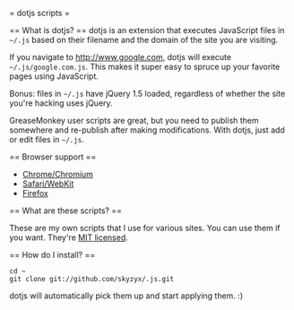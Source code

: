 = dotjs scripts =

== What is dotjs? ==
dotjs is an extension that executes JavaScript files in `~/.js` based on their filename and the domain of the site you are visiting.

If you navigate to <http://www.google.com>, dotjs will execute `~/.js/google.com.js`. This makes it super easy to spruce up your favorite pages using JavaScript.

Bonus: files in `~/.js` have jQuery 1.5 loaded, regardless of whether the site you're hacking uses jQuery.

GreaseMonkey user scripts are great, but you need to publish them somewhere and re-publish after making modifications. With dotjs, just add or edit files in `~/.js`.


== Browser support ==

* [Chrome/Chromium](https://github.com/defunkt/dotjs)
* [Safari/WebKit](https://github.com/wfarr/dotjs.safariextension)
* [Firefox](https://github.com/rlr/dotjs-addon)


== What are these scripts? ==

These are my own scripts that I use for various sites. You can use them if you want. They're [MIT licensed](http://opensource.org/licenses/mit-license).


== How do I install? ==

	cd ~
	git clone git://github.com/skyzyx/.js.git

dotjs will automatically pick them up and start applying them. :)
